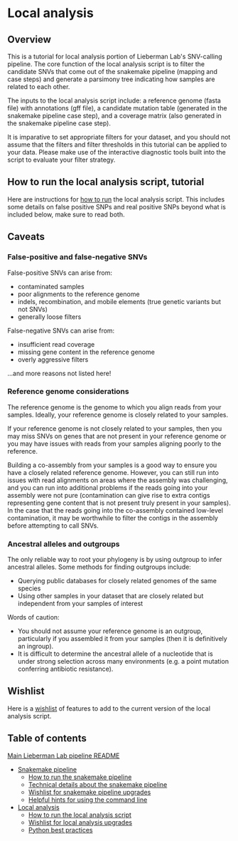 # Local analysis


## Overview

This is a tutorial for local analysis portion of Lieberman Lab's SNV-calling pipeline. The core function of the local analysis script is to filter the candidate SNVs that come out of the snakemake pipeline (mapping and case steps) and generate a parsimony tree indicating how samples are related to each other.

The inputs to the local analysis script include: a reference genome (fasta file) with annotations (gff file), a candidate mutation table (generated in the snakemake pipeline case step), and a coverage matrix (also generated in the snakemake pipeline case step). 

It is imparative to set appropriate filters for your dataset, and you should not assume that the filters and filter thresholds in this tutorial can be applied to your data. Please make use of the interactive diagnostic tools built into the script to evaluate your filter strategy. 


## How to run the local analysis script, tutorial

Here are instructions for [how to run](readme_local_run.md) the local analysis script. This includes some details on false positive SNPs and real positive SNPs beyond what is included below, make sure to read both. 


## Caveats

### False-positive and false-negative SNVs

False-positive SNVs can arise from:
* contaminated samples 
* poor alignments to the reference genome
* indels, recombination, and mobile elements (true genetic variants but not SNVs)
* generally loose filters

False-negative SNVs can arise from:
* insufficient read coverage
* missing gene content in the reference genome
* overly aggressive filters

...and more reasons not listed here!


### Reference genome considerations

The reference genome is the genome to which you align reads from your samples. Ideally, your reference genome is closely related to your samples. 

If your reference genome is not closely related to your samples, then you may miss SNVs on genes that are not present in your reference genome or you may have issues with reads from your samples aligning poorly to the reference. 

Building a co-assembly from your samples is a good way to ensure you have a closely related reference genome. However, you can still run into issues with read alignments on areas where the assembly was challenging, and you can run into additional problems if the reads going into your assembly were not pure (contamination can give rise to extra contigs representing gene content that is not present truly present in your samples). In the case that the reads going into the co-assembly contained low-level contamination, it may be worthwhile to filter the contigs in the assembly before attempting to call SNVs.


### Ancestral alleles and outgroups

The only reliable way to root your phylogeny is by using outgroup to infer ancestral alleles. Some methods for finding outgroups include:
* Querying public databases for closely related genomes of the same species
* Using other samples in your dataset that are closely related but independent from your samples of interest

Words of caution: 
* You should not assume your reference genome is an outgroup, particularly if you assembled it from your samples (then it is definitively an ingroup). 
* It is difficult to determine the ancestral allele of a nucleotide that is under strong selection across many environments (e.g. a point mutation conferring antibiotic resistance).


## Wishlist

Here is a [wishlist](readme_local_wishlist.md) of features to add to the current version of the local analysis script.


## Table of contents

[Main Lieberman Lab pipeline README](../README.md)
* [Snakemake pipeline](readme_snake_main.md)
	* [How to run the snakemake pipeline](readme_snake_run.md)
	* [Technical details about the snakemake pipeline](readme_snake_rules.md)
	* [Wishlist for snakemake pipeline upgrades](readme_snake_wishlist.md)
	* [Helpful hints for using the command line](readme_snake_basics.md)
* [Local analysis](readme_local_main.md)
	* [How to run the local analysis script](readme_local_run.md)
	* [Wishlist for local analysis upgrades](readme_local_wishlist.md)
	* [Python best practices](readme_local_best.md)
